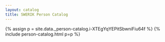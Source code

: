 ```yaml
---
layout: catalog
title: SWERIK Person Catalog
---
```

{% assign p = site.data._person-catalog.i-XTEgYqYEPitSbwniFiu64f %}
{% include person-catalog.html p=p %}

